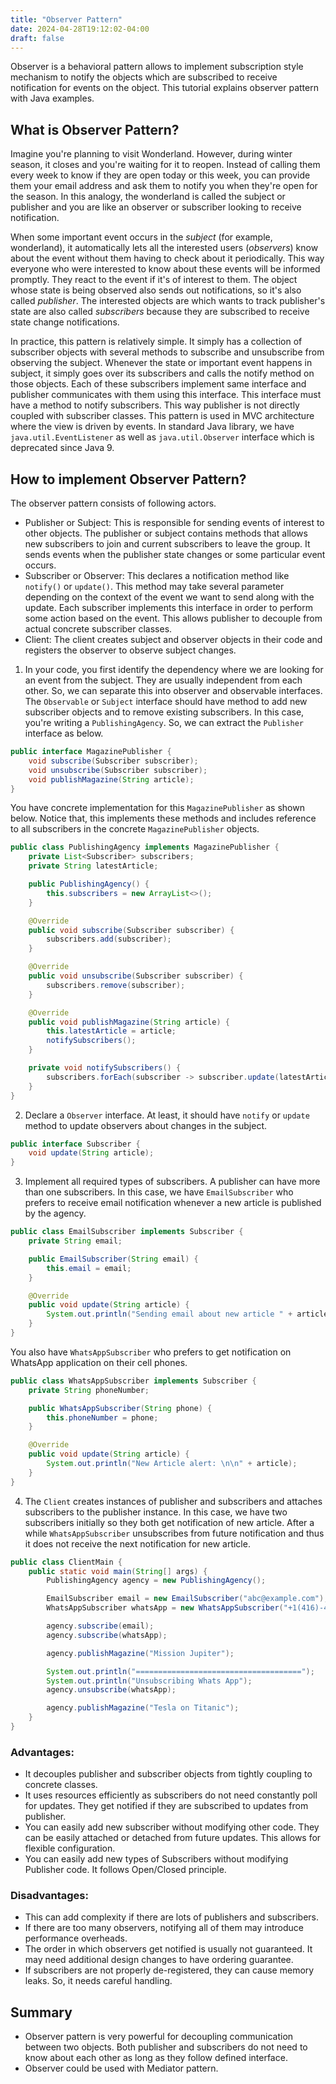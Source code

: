 ```yaml
---
title: "Observer Pattern"
date: 2024-04-28T19:12:02-04:00
draft: false
---
```


Observer is a behavioral pattern allows to implement subscription style mechanism to notify the objects which are subscribed to receive notification for events on the object. This tutorial explains observer pattern with Java examples.

<!--more-->

## What is Observer Pattern?

Imagine you're planning to visit Wonderland. However, during winter season, it closes and you're waiting for it to reopen. Instead of calling them every week to know if they are open today or this week, you can provide them your email address and ask them to notify you when they're open for the season. In this analogy, the wonderland is called the subject or publisher and you are like an observer or subscriber looking to receive notification.

When some important event occurs in the *subject* (for example, wonderland), it automatically lets all the interested users (*observers*) know about the event without them having to check about it periodically. This way everyone who were interested to know about these events will be informed promptly. They react to the event if it's of interest to them. The object whose state is being observed also sends out notifications, so it's also called *publisher*. The interested objects are which wants to track publisher's state are also called *subscribers* because they are subscribed to receive state change notifications.

In practice, this pattern is relatively simple. It simply has a collection of subscriber objects with several methods to subscribe and unsubscribe from observing the subject. Whenever the state or important event happens in subject, it simply goes over its subscribers and calls the notify method on those objects. Each of these subscribers implement same interface and publisher communicates with them using this interface. This interface must have a method to notify subscribers. This way publisher is not directly coupled with subscriber classes. This pattern is used in MVC architecture where the view is driven by events. In standard Java library, we have `java.util.EventListener` as well as `java.util.Observer` interface which is deprecated since Java 9.

## How to implement Observer Pattern?

The observer pattern consists of following actors.
- Publisher or Subject: This is responsible for sending events of interest to other objects. The publisher or subject contains methods that allows new subscribers to join and current subscribers to leave the group. It sends events when the publisher state changes or some particular event occurs.
- Subscriber or Observer: This declares a notification method like `notify()` or `update()`. This method may take several parameter depending on the context of the event we want to send along with the update. Each subscriber implements this interface in order to perform some action based on the event. This allows publisher to decouple from actual concrete subscriber classes.
- Client: The client creates subject and observer objects in their code and registers the observer to observe subject changes.

1. In your code, you first identify the dependency where we are looking for an event from the subject. They are usually independent from each other. So, we can separate this into observer and observable interfaces. The `Observable` or `Subject` interface should have method to add new subscriber objects and to remove existing subscribers. In this case, you're writing a `PublishingAgency`. So, we can extract the `Publisher` interface as below.

```java
public interface MagazinePublisher {
    void subscribe(Subscriber subscriber);
    void unsubscribe(Subscriber subscriber);
    void publishMagazine(String article);
}
```

You have concrete implementation for this `MagazinePublisher` as shown below. Notice that, this implements these methods and includes reference to all subscribers in the concrete `MagazinePublisher` objects.

```java
public class PublishingAgency implements MagazinePublisher {
    private List<Subscriber> subscribers;
    private String latestArticle;

    public PublishingAgency() {
        this.subscribers = new ArrayList<>();
    }

    @Override
    public void subscribe(Subscriber subscriber) {
        subscribers.add(subscriber);
    }

    @Override
    public void unsubscribe(Subscriber subscriber) {
        subscribers.remove(subscriber);
    }

    @Override
    public void publishMagazine(String article) {
        this.latestArticle = article;
        notifySubscribers();
    }

    private void notifySubscribers() {
        subscribers.forEach(subscriber -> subscriber.update(latestArticle));
    }
}
```

2. Declare a `Observer` interface. At least, it should have `notify` or `update` method to update observers about changes in the subject.

```java
public interface Subscriber {
    void update(String article);
}
```

3. Implement all required types of subscribers. A publisher can have more than one subscribers. In this case, we have `EmailSubscriber` who prefers to receive email notification whenever a new article is published by the agency.

```java
public class EmailSubscriber implements Subscriber {
    private String email;

    public EmailSubscriber(String email) {
        this.email = email;
    }

    @Override
    public void update(String article) {
        System.out.println("Sending email about new article " + article + " to " + email);
    }
}
```

You also have `WhatsAppSubscriber` who prefers to get notification on WhatsApp application on their cell phones.

```java
public class WhatsAppSubscriber implements Subscriber {
    private String phoneNumber;

    public WhatsAppSubscriber(String phone) {
        this.phoneNumber = phone;
    }

    @Override
    public void update(String article) {
        System.out.println("New Article alert: \n\n" + article);
    }
}
```

4. The `Client` creates instances of publisher and subscribers and attaches subscribers to the publisher instance. In this case, we have two subscribers initially so they both get notification of new article. After a while `WhatsAppSubscriber` unsubscribes from future notification and thus it does not receive the next notification for new article.

```java
public class ClientMain {
    public static void main(String[] args) {
        PublishingAgency agency = new PublishingAgency();

        EmailSubscriber email = new EmailSubscriber("abc@example.com");
        WhatsAppSubscriber whatsApp = new WhatsAppSubscriber("+1(416)-444-5555");

        agency.subscribe(email);
        agency.subscribe(whatsApp);

        agency.publishMagazine("Mission Jupiter");

        System.out.println("=====================================");
        System.out.println("Unsubscribing Whats App");
        agency.unsubscribe(whatsApp);

        agency.publishMagazine("Tesla on Titanic");
    }
}
```

### Advantages:
- It decouples publisher and subscriber objects from tightly coupling to concrete classes.
- It uses resources efficiently as subscribers do not need constantly poll for updates. They get notified if they are subscribed to updates from publisher.
- You can easily add new subscriber without modifying other code. They can be easily attached or detached from future updates. This allows for flexible configuration.
- You can easily add new types of Subscribers without modifying Publisher code. It follows Open/Closed principle.

### Disadvantages:
- This can add complexity if there are lots of publishers and subscribers.
- If there are too many observers, notifying all of them may introduce performance overheads.
- The order in which observers get notified is usually not guaranteed. It may need additional design changes to have ordering guarantee.
- If subscribers are not properly de-registered, they can cause memory leaks. So, it needs careful handling.

## Summary
- Observer pattern is very powerful for decoupling communication between two objects. Both publisher and subscribers do not need to know about each other as long as they follow defined interface.
- Observer could be used with Mediator pattern.